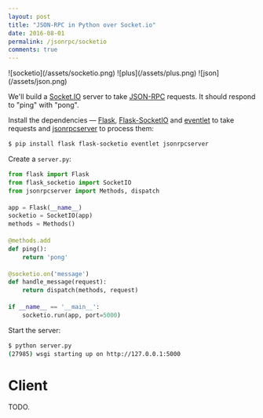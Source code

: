 ```yaml
---
layout: post
title: "JSON-RPC in Python over Socket.io"
date: 2016-08-01
permalink: /jsonrpc/socketio
comments: true
---
```

<div class="wide-logos" markdown="1">
![socketio](/assets/socketio.png)
![plus](/assets/plus.png)
![json](/assets/json.png)
</div>

We'll build a [Socket.IO](http://socket.io/) server to take
[JSON-RPC](http://www.jsonrpc.org/) requests. It should respond to "ping" with
"pong".

Install the dependencies —
[Flask](http://flask.pocoo.org),
[Flask-SocketIO](https://flask-socketio.readthedocs.org/) and
[eventlet](http://eventlet.net/) to take requests and
[jsonrpcserver](http://jsonrpcserver.readthedocs.io/) to process them:

```sh
$ pip install flask flask-socketio eventlet jsonrpcserver
```
Create a `server.py`:

```python
from flask import Flask
from flask_socketio import SocketIO
from jsonrpcserver import Methods, dispatch

app = Flask(__name__)
socketio = SocketIO(app)
methods = Methods()

@methods.add
def ping():
    return 'pong'

@socketio.on('message')
def handle_message(request):
    return dispatch(methods, request)

if __name__ == '__main__':
    socketio.run(app, port=5000)
```
Start the server:

```sh
$ python server.py
(27985) wsgi starting up on http://127.0.0.1:5000
```

Client
======

TODO.
